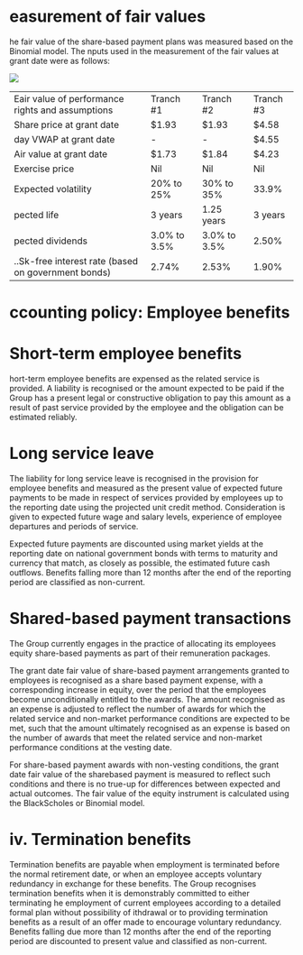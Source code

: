 # easurement of fair values

he fair value of the share-based payment plans was measured based on the Binomial model. The nputs used in the measurement of the fair values at grant date were as follows:

![](images/3182c641ebe51248d9f8fc6035fafa6f9fd850a44d331eae5c20c68f54e7484f.jpg)

<table><tr><td>Eair value of performance rights and assumptions</td><td>Tranch #1</td><td>Tranch #2</td><td>Tranch #3</td></tr><tr><td>Share price at grant date</td><td>$1.93</td><td>$1.93</td><td>$4.58</td></tr><tr><td>day VWAP at grant date</td><td>-</td><td>-</td><td>$4.55</td></tr><tr><td>Air value at grant date</td><td>$1.73</td><td>$1.84</td><td>$4.23</td></tr><tr><td>Exercise price</td><td>Nil</td><td>Nil</td><td>Nil</td></tr><tr><td>Expected volatility</td><td>20% to 25%</td><td>30% to 35%</td><td>33.9%</td></tr><tr><td>pected life</td><td>3 years</td><td>1.25 years</td><td>3 years</td></tr><tr><td>pected dividends</td><td>3.0% to 3.5%</td><td>3.0% to 3.5%</td><td>2.50%</td></tr><tr><td>..Sk-free interest rate (based on government bonds)</td><td>2.74%</td><td>2.53%</td><td>1.90%</td></tr></table>

# ccounting policy: Employee benefits

# Short-term employee benefits

hort-term employee benefits are expensed as the related service is provided. A liability is recognised or the amount expected to be paid if the Group has a present legal or constructive obligation to pay this amount as a result of past service provided by the employee and the obligation can be estimated reliably.

# Long service leave

The liability for long service leave is recognised in the provision for employee benefits and measured as the present value of expected future payments to be made in respect of services provided by employees up to the reporting date using the projected unit credit method. Consideration is given to expected future wage and salary levels, experience of employee departures and periods of service.

Expected future payments are discounted using market yields at the reporting date on national government bonds with terms to maturity and currency that match, as closely as possible, the estimated future cash outflows. Benefits falling more than 12 months after the end of the reporting period are classified as non-current.

# Shared-based payment transactions

The Group currently engages in the practice of allocating its employees equity share-based payments as part of their remuneration packages.

The grant date fair value of share-based payment arrangements granted to employees is recognised as a share based payment expense, with a corresponding increase in equity, over the period that the employees become unconditionally entitled to the awards. The amount recognised as an expense is adjusted to reflect the number of awards for which the related service and non-market performance conditions are expected to be met, such that the amount ultimately recognised as an expense is based on the number of awards that meet the related service and non-market performance conditions at the vesting date.

For share-based payment awards with non-vesting conditions, the grant date fair value of the sharebased payment is measured to reflect such conditions and there is no true-up for differences between expected and actual outcomes. The fair value of the equity instrument is calculated using the BlackScholes or Binomial model.

# iv. Termination benefits

Termination benefits are payable when employment is terminated before the normal retirement date, or when an employee accepts voluntary redundancy in exchange for these benefits. The Group recognises termination benefits when it is demonstrably committed to either terminating he employment of current employees according to a detailed formal plan without possibility of ithdrawal or to providing termination benefits as a result of an offer made to encourage voluntary redundancy. Benefits falling due more than 12 months after the end of the reporting period are discounted to present value and classified as non-current.